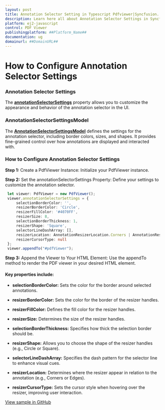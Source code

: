```yaml
---
layout: post
title: Annotation Selector Setting in Typescript Pdfviewer|Syncfusion.
description: Learn here all about Annotation Selector Settings in Syncfusion ##Platform_Name## Pdfviewer control of Syncfusion Essential JS 2 and more.
platform: ej2-javascript
control: PDF Viewer
publishingplatform: ##Platform_Name##
documentation: ug
domainurl: ##DomainURL##
---
```



# How to Configure Annotation Selector Settings

### Annotation Selector Settings

The [**annotationSelectorSettings**](https://ej2.syncfusion.com/documentation/api/pdfviewer/annotationSelectorSettings/) property allows you to customize the appearance and behavior of the annotation selector in the UI.

### AnnotationSelectorSettingsModel

The [**AnnotationSelectorSettingsModel**](https://ej2.syncfusion.com/documentation/api/accumulation-chart/accumulationAnnotationSettingsModel/) defines the settings for the annotation selector, including border colors, sizes, and shapes. It provides fine-grained control over how annotations are displayed and interacted with.

### How to Configure Annotation Selector Settings

**Step 1:**	Create a PdfViewer Instance: Initialize your PdfViewer instance.

**Step 2:** Set the annotationSelectorSettings Property: Define your settings to customize the annotation selector. 

```ts
 let viewer: PdfViewer = new PdfViewer();
 viewer.annotationSelectorSettings = {
     selectionBorderColor: '',
     resizerBorderColor: 'Circle',
     resizerFillColor: '#4070FF',
     resizerSize: 8,
     selectionBorderThickness: 1,
     resizerShape: 'Square',
     selectorLineDashArray: [],
     resizerLocation: AnnotationResizerLocation.Corners | AnnotationResizerLocation.Edges,
     resizerCursorType: null
 };
 viewer.appendTo("#pdfViewer");
```

**Step 3:**	Append the Viewer to Your HTML Element: Use the appendTo method to render the PDF viewer in your desired HTML element.

#### Key properties include:

* **selectionBorderColor:** Sets the color for the border around selected annotations.

* **resizerBorderColor:** Sets the color for the border of the resizer handles.

* **resizerFillColor:** Defines the fill color for the resizer handles.

* **resizerSize:** Determines the size of the resizer handles.

* **selectionBorderThickness:** Specifies how thick the selection border should be.

* **resizerShape:** Allows you to choose the shape of the resizer handles (e.g., Circle or Square).

* **selectorLineDashArray:** Specifies the dash pattern for the selector line to enhance visual cues.

* **resizerLocation:** Determines where the resizer appear in relation to the annotation (e.g., Corners or Edges).

* **resizerCursorType:** Sets the cursor style when hovering over the resizer, improving user interaction.

[View sample in GitHub](https://github.com/SyncfusionExamples/typescript-pdf-viewer-examples/tree/master/How%20to/)